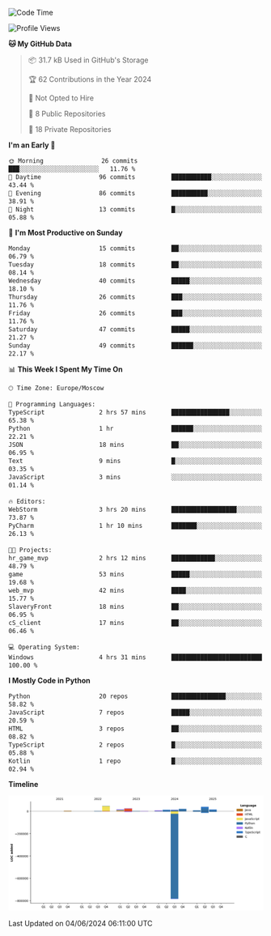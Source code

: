 <!--START_SECTION:waka-->
![Code Time](http://img.shields.io/badge/Code%20Time-348%20hrs%2057%20mins-blue)

![Profile Views](http://img.shields.io/badge/Profile%20Views-0-blue)

**🐱 My GitHub Data** 

> 📦 31.7 kB Used in GitHub's Storage 
 > 
> 🏆 62 Contributions in the Year 2024
 > 
> 🚫 Not Opted to Hire
 > 
> 📜 8 Public Repositories 
 > 
> 🔑 18 Private Repositories 
 > 
**I'm an Early 🐤** 

```text
🌞 Morning                26 commits          ███░░░░░░░░░░░░░░░░░░░░░░   11.76 % 
🌆 Daytime                96 commits          ███████████░░░░░░░░░░░░░░   43.44 % 
🌃 Evening                86 commits          ██████████░░░░░░░░░░░░░░░   38.91 % 
🌙 Night                  13 commits          █░░░░░░░░░░░░░░░░░░░░░░░░   05.88 % 
```
📅 **I'm Most Productive on Sunday** 

```text
Monday                   15 commits          ██░░░░░░░░░░░░░░░░░░░░░░░   06.79 % 
Tuesday                  18 commits          ██░░░░░░░░░░░░░░░░░░░░░░░   08.14 % 
Wednesday                40 commits          █████░░░░░░░░░░░░░░░░░░░░   18.10 % 
Thursday                 26 commits          ███░░░░░░░░░░░░░░░░░░░░░░   11.76 % 
Friday                   26 commits          ███░░░░░░░░░░░░░░░░░░░░░░   11.76 % 
Saturday                 47 commits          █████░░░░░░░░░░░░░░░░░░░░   21.27 % 
Sunday                   49 commits          ██████░░░░░░░░░░░░░░░░░░░   22.17 % 
```


📊 **This Week I Spent My Time On** 

```text
🕑︎ Time Zone: Europe/Moscow

💬 Programming Languages: 
TypeScript               2 hrs 57 mins       ████████████████░░░░░░░░░   65.38 % 
Python                   1 hr                ██████░░░░░░░░░░░░░░░░░░░   22.21 % 
JSON                     18 mins             ██░░░░░░░░░░░░░░░░░░░░░░░   06.95 % 
Text                     9 mins              █░░░░░░░░░░░░░░░░░░░░░░░░   03.35 % 
JavaScript               3 mins              ░░░░░░░░░░░░░░░░░░░░░░░░░   01.14 % 

🔥 Editors: 
WebStorm                 3 hrs 20 mins       ██████████████████░░░░░░░   73.87 % 
PyCharm                  1 hr 10 mins        ███████░░░░░░░░░░░░░░░░░░   26.13 % 

🐱‍💻 Projects: 
hr_game_mvp              2 hrs 12 mins       ████████████░░░░░░░░░░░░░   48.79 % 
game                     53 mins             █████░░░░░░░░░░░░░░░░░░░░   19.68 % 
web_mvp                  42 mins             ████░░░░░░░░░░░░░░░░░░░░░   15.77 % 
SlaveryFront             18 mins             ██░░░░░░░░░░░░░░░░░░░░░░░   06.95 % 
cS_client                17 mins             ██░░░░░░░░░░░░░░░░░░░░░░░   06.46 % 

💻 Operating System: 
Windows                  4 hrs 31 mins       █████████████████████████   100.00 % 
```

**I Mostly Code in Python** 

```text
Python                   20 repos            ███████████████░░░░░░░░░░   58.82 % 
JavaScript               7 repos             █████░░░░░░░░░░░░░░░░░░░░   20.59 % 
HTML                     3 repos             ██░░░░░░░░░░░░░░░░░░░░░░░   08.82 % 
TypeScript               2 repos             █░░░░░░░░░░░░░░░░░░░░░░░░   05.88 % 
Kotlin                   1 repo              █░░░░░░░░░░░░░░░░░░░░░░░░   02.94 % 
```



**Timeline**

![Lines of Code chart](https://raw.githubusercontent.com/adlemx/adlemx/main/assets/bar_graph.png)


 Last Updated on 04/06/2024 06:11:00 UTC
<!--END_SECTION:waka-->
